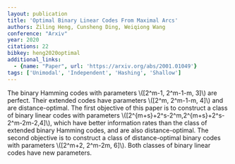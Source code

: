 ```yaml
---
layout: publication
title: 'Optimal Binary Linear Codes From Maximal Arcs'
authors: Ziling Heng, Cunsheng Ding, Weiqiong Wang
conference: "Arxiv"
year: 2020
citations: 22
bibkey: heng2020optimal
additional_links:
  - {name: "Paper", url: 'https://arxiv.org/abs/2001.01049'}
tags: ['Unimodal', 'Independent', 'Hashing', 'Shallow']
---
```

The binary Hamming codes with parameters \\([2^m-1, 2^m-1-m, 3]\\) are perfect.
Their extended codes have parameters \\([2^m, 2^m-1-m, 4]\\) and are
distance-optimal. The first objective of this paper is to construct a class of
binary linear codes with parameters \\([2^\{m+s\}+2^s-2^m,2^\{m+s\}+2^s-2^m-2m-2,4]\\),
which have better information rates than the class of extended binary Hamming
codes, and are also distance-optimal. The second objective is to construct a
class of distance-optimal binary codes with parameters \\([2^m+2, 2^m-2m, 6]\\).
Both classes of binary linear codes have new parameters.
